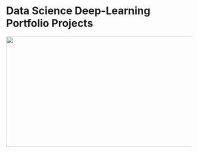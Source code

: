 # Data Science Deep-Learning Portfolio Projects

<img src = "https://user-images.githubusercontent.com/63142764/191852693-457493fa-f15d-4eb4-9fb8-ad714a1bfc92.png" width="600" height="300">
